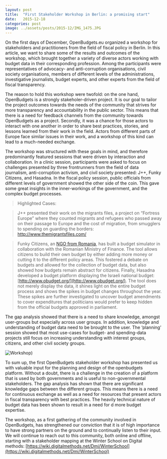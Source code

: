 ```yaml
---
layout: post
title:  "First Stakeholder Workshop in Berlin: a promising start"
date:   2015-12-18
categories: post
image: ../assets/posts/2015-12/IMG_1475.JPG
---
```

On the first days of December, OpenBudgets.eu organized a workshop for stakeholders and practitioners from the field of fiscal policy in Berlin. In this article, we want to share some of the results and outcomes of the workshop, which brought together a variety of diverse actors working with budget data in their corresponding profession. Among the participants were representatives of advocacy- and anti-corruption organisations, civil society organisations, members of different levels of the administrations, investigative journalists, budget experts, and other experts from the field of fiscal transparency. 

The reason to hold this workshop were twofold: on the one hand, OpenBudgets is a strongly stakeholer-driven project. It is our goal to tailor the project outcomes towards the needs of the community that strives for more transparency and accountability in the public sector. This means that there is a need for feedback channels from the community towards OpenBudgets as a project. Secondly, it was a chance for those actors to interact with one another in order to share best practices, stories, and lessons learned from their work in the field. Actors from different parts of Europe face similar issues in their work, and a workshop of this kind can lead to a much-needed exchange. 
 
The workshop was structured with these goals in mind, and therefore predominantly featured sessions that were driven by interaction and collaboration. In a clinic session, participants were asked to focus on challenges presented by three frontrunners from the field of data journalism, anti-corruption activism, and civil society presented: J++, Funky Citizens, and Hasadna. In the fiscal policy session, public officials from different levels of government showed the other side of the coin. This gave some great insights in the inner-workings of the government, and the complex budget processes. 


> Highlighted Cases: 

> J++ presented their work on the migrants files, a project on “Fortress Europe” where they counted migrants and refugees who passed away on their passage to Europe and the cost of migration, from smugglers to spending on guarding the borders: <a href="http://www.themigrantsfiles.com/">http://www.themigrantsfiles.com/</a>

> Funky Citizens, an [NGO from Romania](http://www.funkycitizens.org/), has built a budget simulator in collaboration with the Romanian Ministry of Finance. The tool allows citizens to build their own budget by either adding more money or cutting it to the different policy areas. This fostered a debate on budgets and allowed for the collection of budget data, but also showed how budgets remain abstract for citizens. 
> Finally, Hasadna developed a budget platform displaying the Israeli national budget: [http://www.obudget.org/](http://www.obudget.org/). The tool does not merely display the data, it shines light on the entire budget process and shows the spikes in budget changes throughout the year. These spikes are further investigated to uncover budget amendments to cover expenditures that politicians would prefer to keep hidden from the official budgets approved in parliament.

The gap analysis showed that there is a need to share knowledge, amongst user-groups but especially across user groups. In addition, knowledge and understanding of budget data need to be brought to the user. The ‘planning’ session showed that most use-cases for budget- and spending-data projects still focus on increasing understanding with interest groups, citizens, and other civil society groups. 

![Workshop]({{site.baseurl}}/assets/posts/2015-12/IMG_1475.JPG))

To sum up, the first OpenBudgets stakeholder workshop has presented us with valuable input for the planning and design of the openbudgets platform. Without a doubt, there is a challenge in the creation of a platform that is used by both governments and is useful to non-governmental stakeholders. The gap analysis has shown that there are significant knowledge gaps between the different groups. This means there is a need for continuous 
exchange as well as a need for resources that present actors in fiscal transparency with best practices. The heavily technical nature of budget data has been shown to result in a need for d more budget expertise. 

The workshop, as a first gathering of the community involved in OpenBudgets, has strengthened our conviction that it is of high importance to have strong partners on the ground and to continually listen to their input. We will continue to reach out to this community, both online and offline, starting with a stakeholder mapping at the Winter School on Digital methods: [https://wiki.digitalmethods.net/Dmi/WinterSchool](https://wiki.digitalmethods.net/Dmi/WinterSchool)

